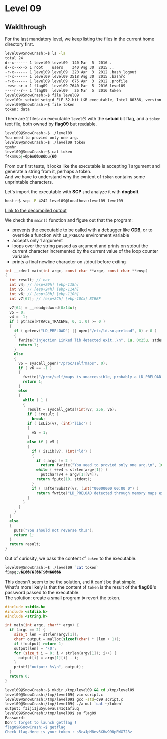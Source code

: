 # Level 09

## Waklthrough

For the last mandatory level, we keep listing the files in the current home directory first.

```bash
level09@SnowCrash:~$ ls -la
total 24
dr-x------ 1 level09 level09  140 Mar  5  2016 .
d--x--x--x 1 root    users    340 Aug 30  2015 ..
-r-x------ 1 level09 level09  220 Apr  3  2012 .bash_logout
-r-x------ 1 level09 level09 3518 Aug 30  2015 .bashrc
-r-x------ 1 level09 level09  675 Apr  3  2012 .profile
-rwsr-sr-x 1 flag09  level09 7640 Mar  5  2016 level09
----r--r-- 1 flag09  level09   26 Mar  5  2016 token
level09@SnowCrash:~$ file level09 
level09: setuid setgid ELF 32-bit LSB executable, Intel 80386, version 1 (SYSV), dynamically linked (uses shared libs), for GNU/Linux 2.6.24, BuildID[sha1]=0x0e1c5a0dfb537112250e1c78d5afec3104abb143, not stripped
level09@SnowCrash:~$ file token 
token: data
```

There are 2 files: an executable `level09` with the **setuid** bit flag, and a `token` text file, both owned by **flag09** but readable.

```bash
level09@SnowCrash:~$ ./level09 
You need to provied only one arg.
level09@SnowCrash:~$ ./level09 token
tpmhr
level09@SnowCrash:~$ cat token 
f4kmm6p|=�p�n��DB�Du{��
```

From our first tests, it looks like the executable is accepting 1 argument and generate a string from it, perhaps a token.  
And we have to understand why the content of `token` contains some unprintable characters.

Let's import the executable with **SCP** and analyze it with **dogbolt**.

```bash
host:~$ scp -P 4242 level09@localhost:level09 level09
```

[Link to the decompiled output](https://dogbolt.org/?id=173c6b90-e0d8-4886-9fde-c92330912500)

We check the `main()` function and figure out that the program:
- prevents the executable to be called with a debugger like **GDB**, or to override a function with `LD_PRELOAD` environment variable
- accepts only 1 argument
- loops over the string passed as argument and prints on stdout the current character incremented by the current value of the loop counter variable
- prints a final newline character on stdout before exiting

```c
int __cdecl main(int argc, const char **argv, const char **envp)
{
  int result; // eax
  int v4; // [esp+20h] [ebp-118h]
  int v5; // [esp+24h] [ebp-114h]
  int v6; // [esp+28h] [ebp-110h]
  int v7[67]; // [esp+2Ch] [ebp-10Ch] BYREF

  v7[64] = __readgsdword(0x14u);
  v5 = 0;
  v4 = -1;
  if ( ptrace(PTRACE_TRACEME, 0, 1, 0) >= 0 )
  {
    if ( getenv("LD_PRELOAD") || open("/etc/ld.so.preload", 0) > 0 )
    {
      fwrite("Injection Linked lib detected exit..\n", 1u, 0x25u, stderr);
      return 1;
    }
    else
    {
      v6 = syscall_open("/proc/self/maps", 0);
      if ( v6 == -1 )
      {
        fwrite("/proc/self/maps is unaccessible, probably a LD_PRELOAD attempt exit..\n", 1u, 0x46u, stderr);
        return 1;
      }
      else
      {
        while ( 1 )
        {
          result = syscall_gets((int)v7, 256, v6);
          if ( !result )
            break;
          if ( isLib(v7, (int)"libc") )
          {
            v5 = 1;
          }
          else if ( v5 )
          {
            if ( isLib(v7, (int)"ld") )
            {
              if ( argc != 2 )
                return fwrite("You need to provied only one arg.\n", 1u, 0x22u, stderr);
              while ( ++v4 < strlen(argv[1]) )
                putchar(v4 + argv[1][v4]);
              return fputc(10, stdout);
            }
            if ( !afterSubstr(v7, (int)"00000000 00:00 0") )
              return fwrite("LD_PRELOAD detected through memory maps exit ..\n", 1u, 0x30u, stderr);
          }
        }
      }
    }
  }
  else
  {
    puts("You should not reverse this");
    return 1;
  }
  return result;
}
```

Out of curiosity, we pass the content of `token` to the executable.

```bash
level09@SnowCrash:~$ ./level09 `cat token`
f5mpq;v�E��{�{��TS�W�����
```

This doesn't seem to be the solution, and it can't be that simple.  
What's more likely is that the content of `token` is the result of the **flag09**'s password passed to the executable.  
The solution: create a small program to revert the token.

```c
#include <stdio.h>
#include <stdlib.h>
#include <string.h>

int main(int argc, char** argv) {
  if (argc == 2) {
    size_t len = strlen(argv[1]);
    char* output = malloc(sizeof(char) * (len + 1));
    if (!output) return 1;
    output[len] = '\0';
    for (size_t i = 0; i < strlen(argv[1]); i++) {
      output[i] = argv[1][i] - i;
    }
    printf("output: %s\n", output);
  }
  return 0;
}
```

```bash
level09@SnowCrash:~$ mkdir /tmp/level09 && cd /tmp/level09
level09@SnowCrash:/tmp/level09$ vim script.c
level09@SnowCrash:/tmp/level09$ gcc -std=c99 script.c 
level09@SnowCrash:/tmp/level09$ ./a.out `cat ~/token`
output: f3iji1ju5yuevaus41q1afiuq
level09@SnowCrash:/tmp/level09$ su flag09
Password: 
Don't forget to launch getflag !
flag09@SnowCrash:~$ getflag
Check flag.Here is your token : s5cAJpM8ev6XHw998pRWG728z
```
